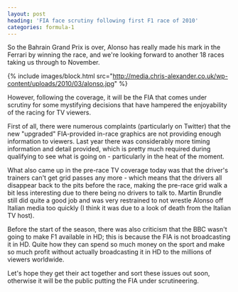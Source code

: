 ```yaml
---
layout: post
heading: 'FIA face scrutiny following first F1 race of 2010'
categories: formula-1
---
```


So the Bahrain Grand Prix is over, Alonso has really made his mark in the Ferrari by winning the race, and we're looking forward to another 18 races taking us through to November.

{% include images/block.html src="http://media.chris-alexander.co.uk/wp-content/uploads/2010/03/alonso.jpg" %}

However, following the coverage, it will be the FIA that comes under scrutiny for some mystifying decisions that have hampered the enjoyability of the racing for TV viewers.

First of all, there were numerous complaints (particularly on Twitter) that the new "upgraded" FIA-provided in-race graphics are not providing enough information to viewers. Last year there was considerably more timing information and detail provided, which is pretty much required during qualifying to see what is going on - particularly in the heat of the moment.

What also came up in the pre-race TV coverage today was that the driver's trainers can't get grid passes any more - which means that the drivers all disappear back to the pits before the race, making the pre-race grid walk a bit less interesting due to there being no drivers to talk to. Martin Brundle still did quite a good job and was very restrained to not wrestle Alonso off Italian media too quickly (I think it was due to a look of death from the Italian TV host).

Before the start of the season, there was also criticism that the BBC wasn't going to make F1 available in HD; this is because the FIA is not broadcasting it in HD. Quite how they can spend so much money on the sport and make so much profit without actually broadcasting it in HD to the millions of viewers worldwide.

Let's hope they get their act together and sort these issues out soon, otherwise it will be the public putting the FIA under scrutineering.